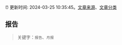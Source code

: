 :alarm_clock: 更新时间: 2024-03-25 10:35:45。[文章来源](/README.md)、[文章分类](/TAGS.md)

## 报告


> 关键字：`报告`、`月报`



